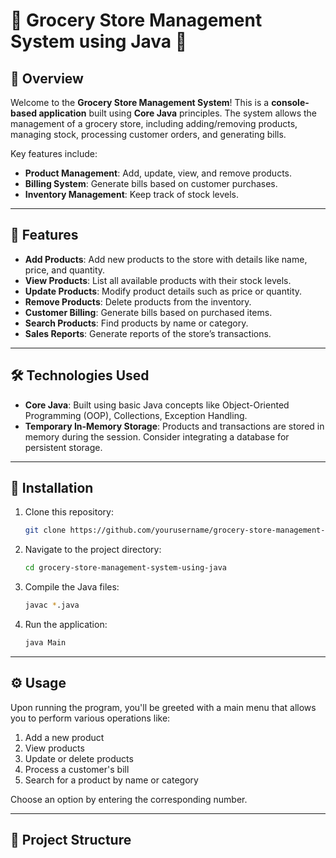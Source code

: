 # 🍏 Grocery Store Management System using Java 🛒

## 📖 Overview

Welcome to the **Grocery Store Management System**! This is a **console-based application** built using **Core Java** principles. The system allows the management of a grocery store, including adding/removing products, managing stock, processing customer orders, and generating bills.

Key features include:
- **Product Management**: Add, update, view, and remove products.
- **Billing System**: Generate bills based on customer purchases.
- **Inventory Management**: Keep track of stock levels.

---

## 🚀 Features

- **Add Products**: Add new products to the store with details like name, price, and quantity.
- **View Products**: List all available products with their stock levels.
- **Update Products**: Modify product details such as price or quantity.
- **Remove Products**: Delete products from the inventory.
- **Customer Billing**: Generate bills based on purchased items.
- **Search Products**: Find products by name or category.
- **Sales Reports**: Generate reports of the store’s transactions.

---

## 🛠️ Technologies Used

- **Core Java**: Built using basic Java concepts like Object-Oriented Programming (OOP), Collections, Exception Handling.
- **Temporary In-Memory Storage**: Products and transactions are stored in memory during the session. Consider integrating a database for persistent storage.

---

## 📝 Installation

1. Clone this repository:

    ```bash
    git clone https://github.com/yourusername/grocery-store-management-system-using-java.git
    ```

2. Navigate to the project directory:

    ```bash
    cd grocery-store-management-system-using-java
    ```

3. Compile the Java files:

    ```bash
    javac *.java
    ```

4. Run the application:

    ```bash
    java Main
    ```

---

## ⚙️ Usage

Upon running the program, you'll be greeted with a main menu that allows you to perform various operations like:

1. Add a new product
2. View products
3. Update or delete products
4. Process a customer's bill
5. Search for a product by name or category

Choose an option by entering the corresponding number.

---

## 📁 Project Structure

